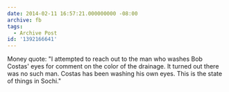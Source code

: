 ```yaml
---
date: 2014-02-11 16:57:21.000000000 -08:00
archive: fb
tags: 
  - Archive Post
id: '1392166641'
---
```


Money quote: "I attempted to reach out to the man who washes Bob Costas' eyes for comment on the color of the drainage. It turned out there was no such man. Costas has been washing his own eyes. This is the state of things in Sochi."
